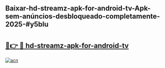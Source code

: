 ## Baixar-hd-streamz-apk-for-android-tv-Apk-sem-anúncios-desbloqueado-completamente-2025-#y5blu

# <h2><a href="https://ainizakaria.my?title=hd-streamz-apk-for-android-tv&ref=20M">🔗👉 🔴 hd-streamz-apk-for-android-tv</a></h2>

[![acn](https://github.com/user-attachments/assets/0f9c940e-d8b0-45ae-aac7-cd30a18b3e1c)](https://ainizakaria.my?title=hd-streamz-apk-for-android-tv&ref=20M)

